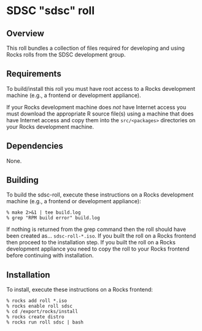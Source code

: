 # SDSC "sdsc" roll

## Overview

This roll bundles a collection of files required for developing and using
Rocks rolls from the SDSC development group.

## Requirements

To build/install this roll you must have root access to a Rocks development
machine (e.g., a frontend or development appliance).

If your Rocks development machine does *not* have Internet access you must
download the appropriate R source file(s) using a machine that does have
Internet access and copy them into the `src/<packages>` directories on your
Rocks development machine.


## Dependencies

None.

## Building

To build the sdsc-roll, execute these instructions on a Rocks development
machine (e.g., a frontend or development appliance):

```shell
% make 2>&1 | tee build.log
% grep "RPM build error" build.log
```

If nothing is returned from the grep command then the roll should have been
created as... `sdsc-roll-*.iso`. If you built the roll on a Rocks frontend then
proceed to the installation step. If you built the roll on a Rocks development
appliance you need to copy the roll to your Rocks frontend before continuing
with installation.


## Installation

To install, execute these instructions on a Rocks frontend:

```shell
% rocks add roll *.iso
% rocks enable roll sdsc
% cd /export/rocks/install
% rocks create distro
% rocks run roll sdsc | bash
```

